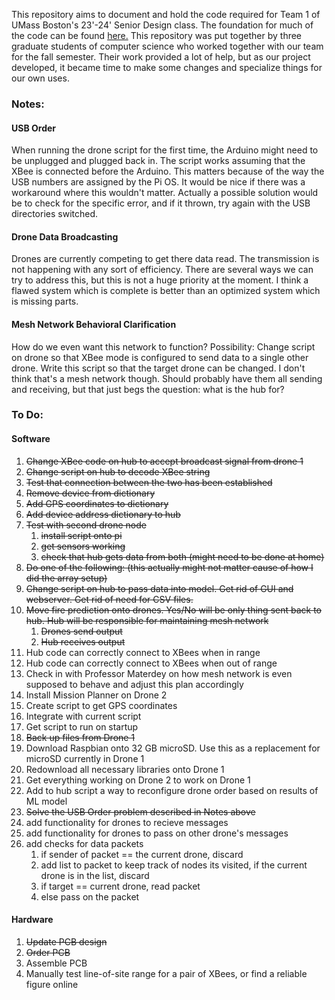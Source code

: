 This repository aims to document and hold the code required for Team 1 of UMass Boston's 23'-24' Senior Design class. The foundation for much of the code can be found [here.](https://github.com/AbhiSharma04/Drone-Mesh-Communication-Network) This repository was put together by three graduate students of computer science who worked together with our team for the fall semester. Their work provided a lot of help, but as our project developed, it became time to make some changes and specialize things for our own uses.

### Notes:
#### USB Order
When running the drone script for the first time, the Arduino might need to be unplugged and plugged back in. The script works assuming that the XBee is connected before the Arduino. This matters because of the way the USB numbers are assigned by the Pi OS. It would be nice if there was a workaround where this wouldn't matter. Actually a possible solution would be to check for the specific error, and if it thrown, try again with the USB directories switched.
#### Drone Data Broadcasting
Drones are currently competing to get there data read. The transmission is not happening with any sort of efficiency. There are several ways we can try to address this, but this is not a huge priority at the moment. I think a flawed system which is complete is better than an optimized system which is missing parts.
#### Mesh Network Behavioral Clarification
How do we even want this network to function? Possibility: Change script on drone so that XBee mode is configured to send data to a single other drone. Write this script so that the target drone can be changed. I don't think that's a mesh network though. Should probably have them all sending and receiving, but that just begs the question: what is the hub for?

### To Do:

#### Software
1) ~~Change XBee code on hub to accept broadcast signal from drone 1~~
2) ~~Change script on hub to decode XBee string~~
3) ~~Test that connection between the two has been established~~
4) ~~Remove device from dictionary~~
5) ~~Add GPS coordinates to dictionary~~
6) ~~Add device address dictionary to hub~~
7) ~~Test with second drone node~~
	1) ~~install script onto pi~~
	2) ~~get sensors working~~
	3) ~~check that hub gets data from both (might need to be done at home)~~
8) ~~Do one of the following: (this actually might not matter cause of how I did the array setup)~~
9) ~~Change script on hub to pass data into model. Get rid of GUI and webserver. Get rid of need for CSV files.~~
10) ~~Move fire prediction onto drones. Yes/No will be only thing sent back to hub. Hub will be responsible for maintaining mesh network~~
	1) ~~Drones send output~~
	2) ~~Hub receives output~~
11) Hub code can correctly connect to XBees when in range
12) Hub code can correctly connect to XBees when out of range
13) Check in with Professor Materdey on how mesh network is even supposed to behave and adjust this plan accordingly
14) Install Mission Planner on Drone 2
15) Create script to get GPS coordinates
16) Integrate with current script
17) Get script to run on startup
18) ~~Back up files from Drone 1~~
19) Download Raspbian onto 32 GB microSD. Use this as a replacement for microSD currently in Drone 1
20) Redownload all necessary libraries onto Drone 1
21) Get everything working on Drone 2 to work on Drone 1
22) Add to hub script a way to reconfigure drone order based on results of ML model
23) ~~Solve the USB Order problem described in Notes above~~
24) add functionality for drones to recieve messages
25) add functionality for drones to pass on other drone's messages
26) add checks for data packets
	1) if sender of packet == the current drone, discard
	2) add list to packet to keep track of nodes its visited, if the current drone is in the list, discard
	3) if target == current drone, read packet
	4) else pass on the packet
#### Hardware
1) ~~Update PCB design~~
2) ~~Order PCB~~
3) Assemble PCB
4) Manually test line-of-site range for a pair of XBees, or find a reliable figure online
